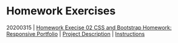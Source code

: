 # Homework Exercises

20200315 | [Homework Execise 02 CSS and Bootstrap Homework: Responsive Portfolio](../02_homework/docs/02/) | [Project Description](../02_homework/docs/02/ADJ_LOG.md) | [Instructions](../02_homework/docs/02/README.md)  
